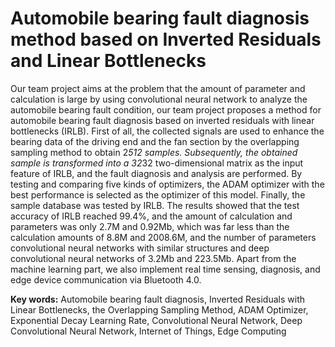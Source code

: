 # Automobile bearing fault diagnosis method based on Inverted Residuals and Linear Bottlenecks

Our team project aims at the problem that the amount of parameter and calculation is large by using convolutional neural network to analyze the automobile bearing fault condition, our team project proposes a method for automobile bearing fault diagnosis based on inverted residuals with linear bottlenecks (IRLB). First of all, the collected signals are used to enhance the bearing data of the driving end and the fan section by the overlapping sampling method to obtain 2*512 samples. Subsequently, the obtained sample is transformed into a 32*32 two-dimensional matrix as the input feature of IRLB, and the fault diagnosis and analysis are performed. By testing and comparing five kinds of optimizers, the ADAM optimizer with the best performance is selected as the optimizer of this model. Finally, the sample database was tested by IRLB. The results showed that the test accuracy of IRLB reached 99.4%, and the amount of calculation and parameters was only 2.7M and 0.92Mb, which was far less than the calculation amounts of 8.8M and 2008.6M, and the number of parameters convolutional neural networks with similar structures and deep convolutional neural networks of 3.2Mb and 223.5Mb. Apart from the machine learning part, we also implement real time sensing, diagnosis, and edge device communication via Bluetooth 4.0.

**Key words:** Automobile bearing fault diagnosis, Inverted Residuals with Linear Bottlenecks, the Overlapping Sampling Method, ADAM Optimizer, Exponential Decay Learning Rate, Convolutional Neural Network, Deep Convolutional Neural Network, Internet of Things, Edge Computing
